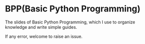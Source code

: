 # BPP(Basic Python Programming)

The slides of Basic Python Programming, which I use to organize knowledge and write simple guides.

If any error, welcome to raise an issue. 
